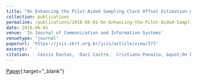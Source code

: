 ```yaml
---
title: "On Enhancing the Pilot-Aided Sampling Clock Offset Estimation of Mobile OFDM Systems"
collection: publications
permalink: /publications/2016-06-01-On-Enhancing-the-Pilot-Aided-Sampling-Clock-Offset-Estimation-of-Mobile-OFDM-Systems
date: 2016-06-01
venue: 'In Journal of Communication and Information Systems'
venuetype: 'journal'
paperurl: 'https://jcis.sbrt.org.br/jcis/article/view/373'
excerpt: ' '
citation: ' Cássio Dantas,  Davi Castro,  Cristiano Panazio, &quot;On Enhancing the Pilot-Aided Sampling Clock Offset Estimation of Mobile OFDM Systems.&quot; In Journal of Communication and Information Systems, 2016.'
---
```

[<span><i class="fas fa-fw fa-file-pdf"></i></span> Paper](https://jcis.sbrt.org.br/jcis/article/view/373){:target="_blank"} 
